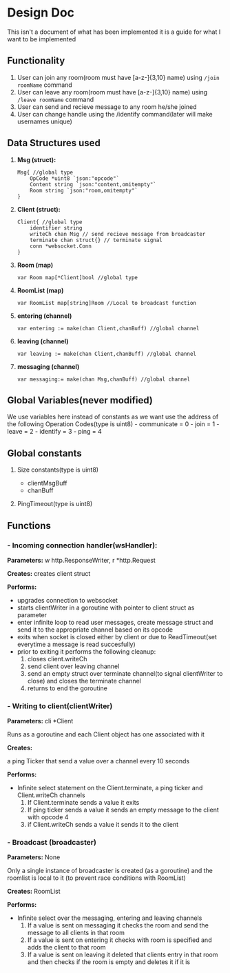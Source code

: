 # Design Doc
This isn't  a document of what has been implemented it is a guide for what I want to be implemented

## Functionality
1. User can join any room(room must have [a-z\-]{3,10} name) using ```/join roomName``` command
1. User can leave any room(room must have [a-z\-]{3,10} name) using ```/leave roomName``` command
1. User can send and recieve message to any room he/she joined
1. User can change handle using the /identify command(later will make usernames unique)


## Data Structures used
1. **Msg (struct):**
	```golang
	Msg{ //global type
		OpCode *uint8 `json:"opcode"`
		Content string `json:"content,omitempty"`
		Room string `json:"room,omitempty"`
	}
	```
1. **Client (struct):**
	```golang
	Client{ //global type
		identifier string
		writeCh chan Msg // send recieve message from broadcaster
		terminate chan struct{} // terminate signal
		conn *websocket.Conn
	}
	```

1. **Room (map)**
	```golang
	var Room map[*Client]bool //global type
	```

1. **RoomList (map)**
	```golang
	var RoomList map[string]Room //Local to broadcast function
	```

1. **entering (channel)**
	```golang
	var entering := make(chan Client,chanBuff) //global channel
	```

1. **leaving (channel)**
	```golang
	var leaving := make(chan Client,chanBuff) //global channel
	```

1. **messaging (channel)**
	```golang
	var messaging:= make(chan Msg,chanBuff) //global channel
	```

## Global Variables(never modified)
We use variables here instead of constants as we want use the address of the following
Operation Codes(type is uint8)
	- communicate = 0
	- join = 1
	- leave = 2
	- identify = 3
	- ping = 4

## Global constants
1. Size constants(type is uint8)
	- clientMsgBuff
	- chanBuff

1. PingTimeout(type is uint8)

## Functions

### - Incoming connection handler(wsHandler):
**Parameters:** w http.ResponseWriter, r \*http.Request

**Creates:** creates client struct 

**Performs:**
- upgrades connection to websocket
- starts clientWriter in a goroutine with pointer to client struct as parameter
- enter infinite loop to read user messages, create message struct and send it to the appropriate channel based on its opcode
- exits when socket is closed either by client or due to ReadTimeout(set everytime a message is read succesfully)
- prior to exiting it performs the following cleanup:
	1. closes client.writeCh
	1. send client over leaving channel
	1. send an empty struct over terminate channel(to signal clientWriter to close) and closes the terminate channel
	1. returns to end the goroutine

### - Writing to client(clientWriter)
**Parameters:** cli \*Client

Runs as a goroutine and each Client object has one associated with it

**Creates:**

 a ping Ticker that send a value over a channel every 10 seconds

**Performs:**
- Infinite select statement on the Client.terminate, a ping ticker and Client.writeCh channels
	1. If Client.terminate sends a value it exits
	2. If ping ticker sends a value it sends an empty message to the client with opcode 4
	3. if Client.writeCh sends a value it sends it to the client

### - Broadcast (broadcaster)
**Parameters:** None

Only a single instance of broadcaster is created (as a goroutine) and the roomlist is local to it (to prevent race conditions with RoomList)

**Creates:** RoomList

**Performs:**
- Infinite select over the messaging, entering and leaving channels
	1. If a value is sent on messaging it checks the room and send the message to all clients in that room
	1. If a value is sent on entering it checks with room is specified and adds the client to that room
	1. If a value is sent on leaving it deleted that clients entry in that room and then checks if the room is empty and deletes it if it is
